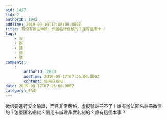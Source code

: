 ```yaml
---
aid: 1427
cid: 2
authorID: 1942
addTime: 2019-09-16T17:08:00.000Z
title: 有沒有辦法申請一個匿名微信號的？還有信用卡！
tags:
    - 沒
    - 辦
    - 請
    - 個
    - 號
comments:
    -
        authorID: 2020
        addTime: 2019-09-17T07:26:00.000Z
        content: 暗网获取吧
date: 2019-09-17T07:26:00.000Z
category: 时政
---
```


微信要進行安全驗證，而且非常嚴格，虛擬號註冊不了！誰有辦法匿名註冊微信的？怎麼匿名網貸？信用卡辦理非實名制的？誰有這個本事？
